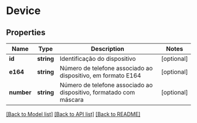 # Device

## Properties
Name | Type | Description | Notes
------------ | ------------- | ------------- | -------------
**id** | **string** | Identificação do dispositivo | [optional] 
**e164** | **string** | Número de telefone associado ao dispositivo, em formato E164 | [optional] 
**number** | **string** | Número de telefone associado ao dispositivo, formatado com máscara | [optional] 

[[Back to Model list]](../../README.md#documentation-for-models) [[Back to API list]](../../README.md#documentation-for-api-endpoints) [[Back to README]](../../README.md)

